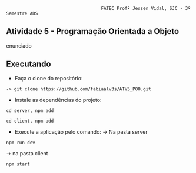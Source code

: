 
                                        FATEC Profº Jessen Vidal, SJC - 3º Semestre ADS

<h2> Atividade 5 - Programação Orientada a Objeto </h2>
<p>
enunciado
</p>
   
  
<h2> Executando </h2>
  
- Faça o clone do repositório:
```
-> git clone https://github.com/fabiaalv3s/ATV5_POO.git
```

- Instale as dependências do projeto:
```
cd server, npm add
```
```
cd client, npm add
```

- Execute a aplicação pelo comando:
-> Na pasta server
```
npm run dev
```
-> na pasta client
```
npm start
```
